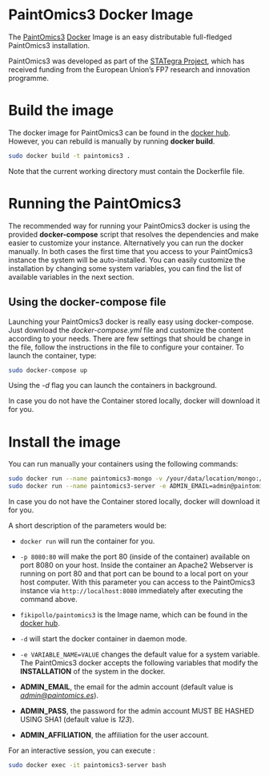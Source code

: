 PaintOmics3 Docker Image
===================
The [PaintOmics3](https://github.com/fikipollo/paintomics3) [Docker](http://www.docker.io) Image is an easy distributable full-fledged PaintOmics3 installation.

PaintOmics3 was developed as part of the [STATegra Project](http://www.stategra.eu), which has received funding from the European Union’s FP7 research and innovation programme.

# Build the image <a name="install" />
The docker image for PaintOmics3 can be found in the [docker hub](https://hub.docker.com/r/fikipollo/paintomics3/). However, you can rebuild is manually by running **docker build**.

```sh
sudo docker build -t paintomics3 .
```
Note that the current working directory must contain the Dockerfile file.

# Running the PaintOmics3 <a name="run" />
The recommended way for running your PaintOmics3 docker is using the provided **docker-compose** script that resolves the dependencies and make easier to customize your instance. Alternatively you can run the docker manually. In both cases the first time that you access to your PaintOmics3 instance the system will be auto-installed. You can easily customize the installation by changing some system variables, you can find the list of available variables in the next section.

## Using the docker-compose file
Launching your PaintOmics3 docker is really easy using docker-compose. Just download the *docker-compose.yml* file and customize the content according to your needs. There are few settings that should be change in the file, follow the instructions in the file to configure your container.
To launch the container, type:
```sh
sudo docker-compose up
```
Using the *-d* flag you can launch the containers in background.

In case you do not have the Container stored locally, docker will download it for you.

# Install the image <a name="install" />
You can run manually your containers using the following commands:

```sh
sudo docker run --name paintomics3-mongo -v /your/data/location/mongo:/data/db -d mongo
sudo docker run --name paintomics3-server -e ADMIN_EMAIL=admin@paintomics.es --link paintomics3-mongo -v /your/data/location:/data/paintomics3 -p 8080:80 -d fikipollo/paintomics3
```

In case you do not have the Container stored locally, docker will download it for you.

A short description of the parameters would be:
- `docker run` will run the container for you.

- `-p 8080:80` will make the port 80 (inside of the container) available on port 8080 on your host.
    Inside the container an Apache2 Webserver is running on port 80 and that port can be bound to a local port on your host computer.
    With this parameter you can access to the PaintOmics3 instance via `http://localhost:8080` immediately after executing the command above.

- `fikipollo/paintomics3` is the Image name, which can be found in the [docker hub](https://hub.docker.com/r/fikipollo/paintomics3/).

- `-d` will start the docker container in daemon mode.

- `-e VARIABLE_NAME=VALUE` changes the default value for a system variable.
The PaintOmics3 docker accepts the following variables that modify the **INSTALLATION** of the system in the docker.

- **ADMIN_EMAIL**, the email for the admin account (default value is *admin@paintomics.es*).
- **ADMIN_PASS**, the password for the admin account MUST BE HASHED USING SHA1 (default value is *123*).
- **ADMIN_AFFILIATION**, the affiliation for the user account.

For an interactive session, you can execute :

```sh
sudo docker exec -it paintomics3-server bash
```
